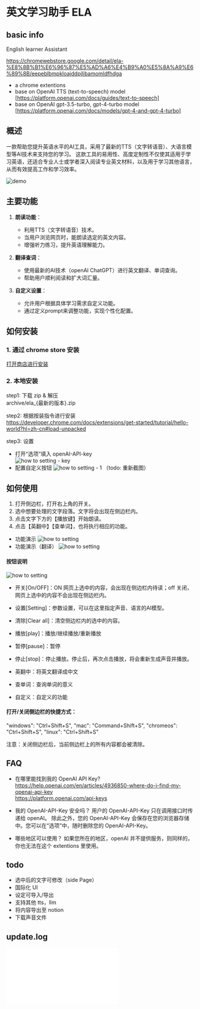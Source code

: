 # 英文学习助手 ELA

## basic info

English learner Assistant

https://chromewebstore.google.com/detail/ela-%E8%8B%B1%E6%96%87%E5%AD%A6%E4%B9%A0%E5%8A%A9%E6%89%8B/eepeblbmpkloajddpjlibamomldfhdga

- a chrome extentions
- base on OpenAI TTS (text-to-speech) model [https://platform.openai.com/docs/guides/text-to-speech]
- base on OpenAI gpt-3.5-turbo, gpt-4-turbo model [https://platform.openai.com/docs/models/gpt-4-and-gpt-4-turbo]


## 概述

一款帮助您提升英语水平的AI工具，采用了最新的TTS（文字转语音）、大语言模型等AI技术来支持您的学习。
这款工具的易用性、高度定制性不仅使其适用于学习英语，还适合专业人士或学者深入阅读专业英文材料，以及用于学习其他语言，从而有效提高工作和学习效率。    

![demo](/doc/images/0.2/demo.png)

## 主要功能

1. **朗读功能**：
   - 利用TTS（文字转语音）技术。
   - 当用户浏览网页时，能朗读选定的英文内容。
   - 增强听力练习，提升英语理解能力。

2. **翻译查词**：
   - 使用最新的AI技术（openAI ChatGPT）进行英文翻译、单词查询。
   - 帮助用户顺利阅读和扩大词汇量。

3. **自定义设置**：
   - 允许用户根据具体学习需求自定义功能。
   - 通过定义prompt来调整功能，实现个性化配置。



## 如何安装

### 1. 通过 chrome store 安装

[打开商店进行安装](https://chromewebstore.google.com/detail/ela-%E8%8B%B1%E6%96%87%E5%AD%A6%E4%B9%A0%E5%8A%A9%E6%89%8B/eepeblbmpkloajddpjlibamomldfhdga)

### 2. 本地安装

step1: 下载 zip & 解压  
archive/ela_{最新的版本}.zip

step2: 根据按装指令进行安装  
https://developer.chrome.com/docs/extensions/get-started/tutorial/hello-world?hl=zh-cn#load-unpacked

step3: 设置  
- 打开“选项”填入 openAI-API-key  
![how to setting - key](/doc/images/0.2/setting1.png)
- 配置自定义按钮
![how to setting - 1](/doc/images/0.2/setting2.png)
（todo: 重新截图）

## 如何使用

1. 打开侧边栏，打开右上角的开关。
2. 选中想要处理的文字段落。文字将会出现在侧边栏内。
3. 点击文字下方的【播放键】开始朗读。
4. 点击【英翻中】【查单词】，也将执行相应的功能。

- 功能演示
   ![how to setting](/doc/images/0.2/func.png)
- 功能演示（翻译）
   ![how to setting](/doc/images/0.2/fun_tr.png)



#### 按钮说明

   ![how to setting](/doc/images/0.2/sidepage.png)

- 开关[On/OFF]：ON 网页上选中的内容，会出现在侧边栏内待读；off 关闭，网页上选中的内容不会出现在侧边栏内。  
- 设置[Setting]：参数设置，可以在这里指定声音、语言的AI模型。  
- 清除[Clear all]：清空侧边栏内的选中的内容。

- 播放[play]：播放/继续播放/重新播放  
- 暂停[pause]：暂停  
- 停止[stop]：停止播放。停止后，再次点击播放，将会重新生成声音并播放。  

- 英翻中：将英文翻译成中文
- 查单词：查询单词的意义
- 自定义：自定义的功能



#### 打开/关闭侧边栏的快捷方式：

"windows": "Ctrl+Shift+S",
"mac": "Command+Shift+S",
"chromeos": "Ctrl+Shift+S",
"linux": "Ctrl+Shift+S"

注意：关闭侧边栏后，当前侧边栏上的所有内容都会被清除。


## FAQ

- 在哪里能找到我的 OpenAI API Key?  
  https://help.openai.com/en/articles/4936850-where-do-i-find-my-openai-api-key  
  https://platform.openai.com/api-keys    


- 我的 OpenAI-API-Key 安全吗？
  用户的 OpenAI-API-Key 只在调用接口时传递给 openAI。
  除此之外，您的 OpenAI-API-Key 会保存在您的浏览器存储中。您可以在“选项”中，随时删除您的 OpenAI-API-Key。   


- 哪些地区可以使用？
  如果您所在的地区，openAI 并不提供服务，则同样的，你也无法在这个 extentions 里使用。

## todo

- 选中后的文字可修改（side Page）
- 国际化 UI
- 设定可导入/导出
- 支持其他 tts，llm
- 将内容导出至 notion
- 下载声音文件

## update.log

![how to setting](/doc/update.log.md)
